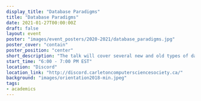 ```yaml
---
display_title: "Database Paradigms"
title: "Database Paradigms"
date: 2021-01-27T00:00:00Z
draft: false
layout: event
poster: "images/event_posters/2020-2021/database_paradigms.jpg"
poster_cover: "contain"
poster_position: "center"
short_description: "The talk will cover several new and old types of database engines including Relational, NoSQL, Graph databases, and more."
start_time: "6:00 - 7:00 PM EST"
location: "Discord"
location_link: "http://discord.carletoncomputersciencesociety.ca/"
background: "images/orientation2018-min.jpeg"
tags:
- academics
---
```

